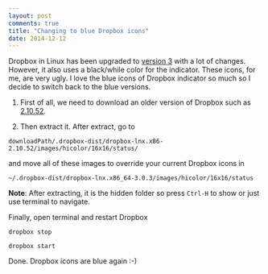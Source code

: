 ```yaml
---
layout: post
comments: true
title: "Changing to blue Dropbox icons"
date: 2014-12-12
---
```


Dropbox in Linux has been upgraded to [version 3](https://www.dropboxforum.com/hc/communities/public/questions/201488805-Stable-Build-3-0-3) with a lot of changes. However, it also uses a black/while color for the indicator. These icons, for me, are very ugly. I love the blue icons of Dropbox indicator so much so I decide to switch back to the blue versions.

1. First of all, we need to download an older version of Dropbox such as [2.10.52](https://dl.dropboxusercontent.com/u/17/dropbox-lnx.x86-2.10.52.tar.gz).

2. Then extract it. After extract, go to 

```
downloadPath/.dropbox-dist/dropbox-lnx.x86-2.10.52/images/hicolor/16x16/status/
``` 

and move all of these images to override your current Dropbox icons in 

```
~/.dropbox-dist/dropbox-lnx.x86_64-3.0.3/images/hicolor/16x16/status
```

**Note**: After extracting, it is the hidden folder so press ```Ctrl-H``` to show or just use terminal to navigate.

Finally, open terminal and restart Dropbox

```
dropbox stop

dropbox start
```

Done. Dropbox icons are blue again :-)

